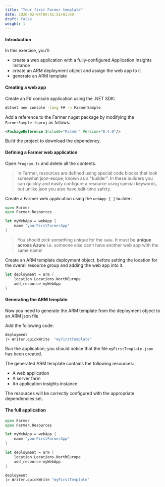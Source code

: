 ```yaml
---
title: "Your first Farmer template"
date: 2020-02-04T00:41:51+01:00
draft: false
weight: 1
---
```


#### Introduction
In this exercise, you'll:
* create a web application with a fully-configured Application Insights instance
* create an ARM deployment object and assign the web app to it
* generate an ARM template

#### Creating a web app
Create an F# console application using the .NET SDK:

```cmd
dotnet new console -lang F# -n FarmerSample
```

Add a reference to the Farmer nuget package by modifying the `FarmerSample.fsproj` as follows:

```xml
<PackageReference Include="Farmer" Version="0.4.0"/>
```

Build the project to download the dependency.

#### Defining a Farmer web application
Open `Program.fs` and delete all the contents.

> In Farmer, resources are defined using special code blocks that look somewhat json-esque, known as a "builder". In these builders you can quickly and easily configure a resource using special keywords, but unlike json you also have edit-time safety.

Create a Farmer web application using the `webApp { }` builder:

```fsharp
open Farmer
open Farmer.Resources

let myWebApp = webApp {
    name "yourFirstFarmerApp"
}
```

> You should pick something unique for the `name`. It must be **unique across Azure** i.e. someone else can't have another web app with the same name!

Create an ARM template deployment object, before setting the location for the overall resource group and adding the web app into it.
```fsharp
let deployment = arm {
    location Locations.NorthEurope
    add_resource myWebApp
}
```

#### Generating the ARM template
Now you need to generate the ARM template from the deployment object to an ARM json file.

Add the following code:

```fsharp
deployment
|> Writer.quickWrite  "myFirstTemplate"
```

Run the application; you should notice that the file `myFirstTemplate.json` has been created.

The generated ARM template contains the following resources:

* A web application
* A server farm
* An application insights instance

The resources will be correctly configured with the appropriate dependencies set.

#### The full application

```fsharp
open Farmer
open Farmer.Resources

let myWebApp = webApp {
    name "yourFirstFarmerApp"
}

let deployment = arm {
    location Locations.NorthEurope
    add_resource myWebApp
}

deployment
|> Writer.quickWrite "myFirstTemplate"
```